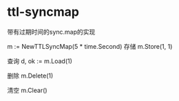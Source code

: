 # ttl-syncmap
带有过期时间的sync.map的实现



m := NewTTLSyncMap(5 * time.Second)
存储
m.Store(1, 1)

查询
d, ok := m.Load(1)

删除
m.Delete(1)

清空
m.Clear()